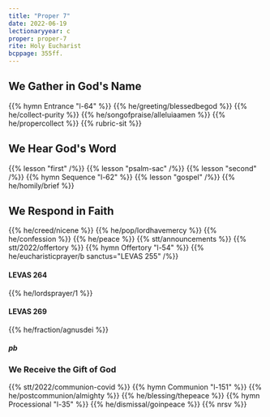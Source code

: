 ```yaml
---
title: "Proper 7"
date: 2022-06-19
lectionaryyear: c
proper: proper-7
rite: Holy Eucharist
bcppage: 355ff.
---
```


## We Gather in God's Name
{{% hymn Entrance "l-64" %}}
{{% he/greeting/blessedbegod %}}
{{% he/collect-purity %}}
{{% he/songofpraise/alleluiaamen %}}
{{% he/propercollect %}}
{{% rubric-sit %}}

## We Hear God's Word
{{% lesson "first" /%}}
{{% lesson "psalm-sac" /%}}
{{% lesson "second" /%}}
{{% hymn Sequence "l-62" %}}
{{% lesson "gospel" /%}}
{{% he/homily/brief %}}

## We Respond in Faith
{{% he/creed/nicene %}}
{{% he/pop/lordhavemercy %}}
{{% he/confession %}}
{{% he/peace %}}
{{% stt/announcements %}}
{{% stt/2022/offertory %}}
{{% hymn Offertory "l-54" %}}
{{% he/eucharisticprayer/b sanctus="LEVAS 255" /%}}

#### LEVAS 264
{{% he/lordsprayer/1 %}}

#### LEVAS 269
{{% he/fraction/agnusdei %}}

##### pb
### We Receive the Gift of God
{{% stt/2022/communion-covid %}}
{{% hymn Communion "l-151" %}}
{{% he/postcommunion/almighty %}}
{{% he/blessing/thepeace %}}
{{% hymn Processional "l-35" %}}
{{% he/dismissal/goinpeace %}}
{{% nrsv %}}

